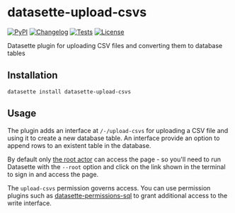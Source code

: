 # datasette-upload-csvs

[![PyPI](https://img.shields.io/pypi/v/datasette-upload-csvs.svg)](https://pypi.org/project/datasette-upload-csvs/)
[![Changelog](https://img.shields.io/github/v/release/simonw/datasette-upload-csvs?include_prereleases&label=changelog)](https://github.com/simonw/datasette-upload-csvs/releases)
[![Tests](https://github.com/simonw/datasette-upload-csvs/workflows/Test/badge.svg)](https://github.com/simonw/datasette-upload-csvs/actions?query=workflow%3ATest)
[![License](https://img.shields.io/badge/license-Apache%202.0-blue.svg)](https://github.com/simonw/datasette-upload-csvs/blob/main/LICENSE)

Datasette plugin for uploading CSV files and converting them to database tables

## Installation

    datasette install datasette-upload-csvs

## Usage

The plugin adds an interface at `/-/upload-csvs` for uploading a CSV file and using it to create a new database table. An interface provide an option to append rows to an existent table in the database.

By default only [the root actor](https://datasette.readthedocs.io/en/stable/authentication.html#using-the-root-actor) can access the page - so you'll need to run Datasette with the `--root` option and click on the link shown in the terminal to sign in and access the page.

The `upload-csvs` permission governs access. You can use permission plugins such as [datasette-permissions-sql](https://github.com/simonw/datasette-permissions-sql) to grant additional access to the write interface.
